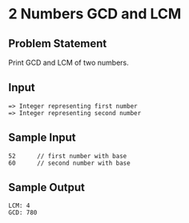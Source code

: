 <h1>2 Numbers GCD and LCM</h1>

<h2>Problem Statement</h2>

Print GCD and LCM of two numbers.

<h2>Input</h2>

```
=> Integer representing first number
=> Integer representing second number
```

<h2>Sample Input</h2>

```
52      // first number with base
60      // second number with base
```

<h2>Sample Output</h2>

```
LCM: 4 
GCD: 780
```